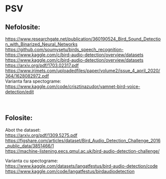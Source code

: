 # PSV
## Nefolosite:
https://www.researchgate.net/publication/360190524_Bird_Sound_Detection_with_Binarized_Neural_Networks<br>
https://github.com/soumysetu/birds_speech_recognition-<br>
https://www.kaggle.com/c/bird-audio-detection/overview/datasets<br>
https://www.kaggle.com/c/bird-audio-detection/overview/datasets<br>
https://arxiv.org/pdf/1703.02317.pdf<br>
https://www.irjmets.com/uploadedfiles/paper/volume2/issue_4_april_2020/364/1628082972.pdf<br>
Varianta fara spectograme:<br>
https://www.kaggle.com/code/crisztinazudor/yamnet-bird-voice-detection/edit<br>
<br>
<br>
## Folosite:
Abot the dataset:<br>
https://arxiv.org/pdf/1309.5275.pdf<br>
https://figshare.com/articles/dataset/Bird_Audio_Detection_Challenge_2016_public_data/3851466/1<br>
https://machine-listening.eecs.qmul.ac.uk/bird-audio-detection-challenge/<br>

Varianta cu spectograme:<br>
https://www.kaggle.com/datasets/langatfestus/bird-audio-detection/code<br>
https://www.kaggle.com/code/langatfestus/birdaudiodetection<br>

